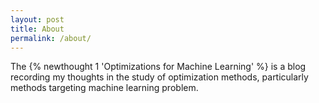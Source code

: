 ```yaml
---
layout: post
title: About
permalink: /about/
---
```


The {% newthought 1 'Optimizations for Machine Learning' %} is a blog recording my thoughts in the study of optimization methods, particularly methods targeting machine learning problem.  
